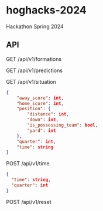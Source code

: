 # hoghacks-2024
Hackathon Spring 2024

## API
GET /api/v1/formations

GET /api/v1/predictions

GET /api/v1/situation

```json
{
    "away_score": int,
    "home_score": int,
    "position": {
        "distance": int,
        "down": int,
        "is_possessing_team": bool,
        "yard": int
    },
    "quarter": int,
    "time": string
}
```

POST /api/v1/time

```json
{
  "time": string,
  "quarter": int
}
```

POST /api/v1/reset
